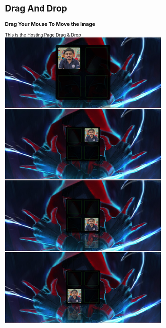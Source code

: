 # Drag And Drop 

### Drag Your Mouse To Move the Image

This is the Hosting Page [Drag & Drop](https://sayanghoshofficial.github.io/Drag-Drop/)
 ![ui 1](./image/ui.jpg)
 ![ui 2](./image/ui2.jpg)
 ![ui 3](./image/ui3.jpg)
 ![ui 4](./image/ui4.jpg)

